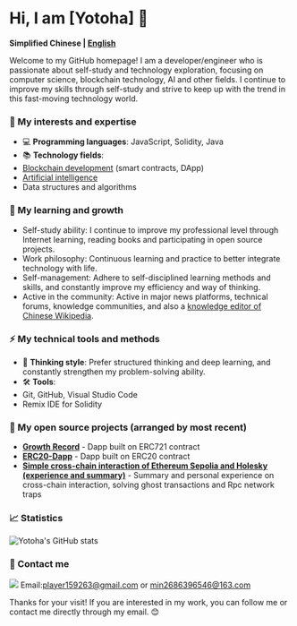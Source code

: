 <!-- old
## Hi there 👋

I am Yotoha.😄

<div align="center">
<img src="https://github-readme-stats.vercel.app/api?username=Yotoha303&show_icons=true&theme=transparent" />
</div>
-->

# Hi, I am [Yotoha] 👋

**Simplified Chinese | [English](https://github.com/Yotoha0303/Yotoha0303/blob/main/translate/en.md)**

Welcome to my GitHub homepage! I am a developer/engineer who is passionate about self-study and technology exploration, focusing on computer science, blockchain technology, AI and other fields. I continue to improve my skills through self-study and strive to keep up with the trend in this fast-moving technology world.

### 🔭 My interests and expertise
- 💻 **Programming languages**: JavaScript, Solidity, Java
- 📚 **Technology fields**:
- [Blockchain development](https://github.com/Yotoha0303/Yotoha0303/blob/main/personalRecords/Web3%20learning_20250620.png) (smart contracts, DApp)
- [Artificial intelligence](https://github.com/Yotoha0303/AI_RoleTemplate/blob/main/README.md)
- Data structures and algorithms

<!--
- 🚀 **Project experience**:
- I opened a personal repository on GitHub and published some projects that I researched and developed.
-->

### 🌱 My learning and growth
- Self-study ability: I continue to improve my professional level through Internet learning, reading books and participating in open source projects.
- Work philosophy: Continuous learning and practice to better integrate technology with life.
- Self-management: Adhere to self-disciplined learning methods and skills, and constantly improve my efficiency and way of thinking.
- Active in the community: Active in major news platforms, technical forums, knowledge communities, and also a [knowledge editor of Chinese Wikipedia](https://zh.wikipedia.org/wiki/User:Yotoha).

### ⚡ My technical tools and methods
- 🧠 **Thinking style**: Prefer structured thinking and deep learning, and constantly strengthen my problem-solving ability.
- 🛠 **Tools**:
- Git, GitHub, Visual Studio Code
- Remix IDE for Solidity

<!--- ⭐️ **Underlying thinking (core of thinking)**: My underlying thinking is coherent. It is not limited to a certain way of thinking, but is thought and expressed with the help of other thinking directions. --->

### 📌 My open source projects (arranged by most recent)
- **[Growth Record](https://github.com/Yotoha0303/ProofOfGrowth/tree/main)** - Dapp built on ERC721 contract
- **[ERC20-Dapp](https://github.com/Yotoha0303/ERC20_Dapp_Project)** - Dapp built on ERC20 contract
- **[Simple cross-chain interaction of Ethereum Sepolia and Holesky (experience and summary)](https://github.com/Yotoha0303/ethersTest/blob/main/crossChainERC20/records.md)** - Summary and personal experience on cross-chain interaction, solving ghost transactions and Rpc network traps

### 📈 Statistics
![Yotoha's GitHub stats](https://github-readme-stats.vercel.app/api?username=Yotoha0303&show_icons=true&hide_title=true&count_private=true&hide=prs&theme=transparent)

<!---
![Top Langs](https://github-readme-stats.vercel.app/api/top-langs/?username=Yotoha0303&count_private=true&show_icons=true&theme=transparent)
--->

### 🤝 Contact me
![](https://img.shields.io/badge/-EA4335?logo=gmail&logoColor=FFFFFF) Email:[player159263@gmail.com](mailto:player159263@gmail.com) or [min2686396546@163.com](mailto:min2686396546@163.com)

Thanks for your visit! If you are interested in my work, you can follow me or contact me directly through my email. 😊


<!--- content tools
😄 😆 😊 😃 😏 😍 😘 😚 😳 😌 😆 😁 😉 😜 😝 😀 😗 😙 😛 😴 😟 😦 😧 😮 😬 😕 😯 😑 😒 😅 😓 😥 😩 😔 😞 😖 😨 😰 😣 😢 😭 😂 😲 😱 😫 😠 😡 😤 😪 😋 😷 😎 😵 👿 😈 😐 😶 😇 👽 💛

💙 💜 ❤️ 💚 💔 💓 💗 💕 💞 💘 💖 ✨ ⭐️ 🌟 💫 💥 💥 💢 ❗️ ❓ ❕ ❔ 💤 💨 💦 🎶 🎵 🔥 💩 💩 💩 👍 👍 👎 👎 👌 👊 👊 ✊ ✌️ 👋 ✋ ✋ 👐 ☝️ 👇 👈 👉 🙌 🙏 👆 👏 💪 🤘 🖕 🏃 🏃 👫 👪 👬 👭 💃 👯 🙆 🙅 💁

🙋 👰 🙎 🙍 🙇 💑 💆 💇 💅 👦 👧 👩 👨 👶 👵 👴 👱 👲 👳 👷 👮 👼 👸 😺 😸 😻 😽 😼 🙀 😿 😹 😾 👹 👺 🙈 🙉
--->
